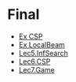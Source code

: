 # Final

<!--Index-->

- [Ex CSP](./Ex%20CSP.pdf)
- [Ex LocalBeam](./Ex%20LocalBeam.pdf)
- [Lec5.InfSearch](./Lec5.InfSearch.pdf)
- [Lec6.CSP](./Lec6.CSP.pdf)
- [Lec7.Game](./Lec7.Game.pdf)

<!--Index-->
